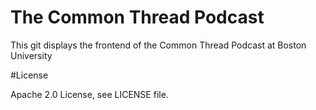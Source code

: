# The Common Thread Podcast

This git displays the frontend of the Common Thread Podcast at Boston University

#License

Apache 2.0 License, see LICENSE file. 
